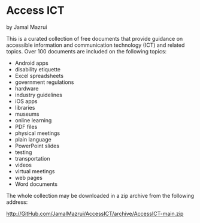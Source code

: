 # Access ICT

by Jamal Mazrui

This is a curated collection of free documents that provide guidance on accessible information and communication technology (ICT) and related topics. Over 100 documents are included on the following topics:

- Android apps
- disability etiquette
- Excel spreadsheets
- government regulations
- hardware
- industry guidelines
- iOS apps
- libraries
- museums
- online learning
- PDF files
- physical meetings
- plain language
- PowerPoint slides
- testing
- transportation
- videos
- virtual meetings
- web pages
- Word documents

The whole collection may be downloaded in a zip archive from the following address:

<http://GitHub.com/JamalMazrui/AccessICT/archive/AccessICT-main.zip>
